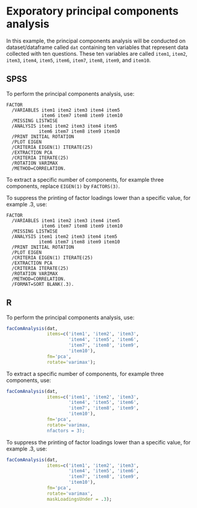 # Exporatory principal components analysis

In this example, the principal components analysis will be conducted on dataset/dataframe called `dat` containing ten variables that represent data collected with ten questions. These ten variables are called `item1`, `item2`, `item3`, `item4`, `item5`, `item6`, `item7`, `item8`, `item9`, and `item10`.

## SPSS

To perform the principal components analysis, use:

```
FACTOR
  /VARIABLES item1 item2 item3 item4 item5
             item6 item7 item8 item9 item10
  /MISSING LISTWISE 
  /ANALYSIS item1 item2 item3 item4 item5
            item6 item7 item8 item9 item10
  /PRINT INITIAL ROTATION
  /PLOT EIGEN
  /CRITERIA EIGEN(1) ITERATE(25)
  /EXTRACTION PCA
  /CRITERIA ITERATE(25)
  /ROTATION VARIMAX
  /METHOD=CORRELATION.
```

To extract a specific number of components, for example three components, replace `EIGEN(1)` by `FACTORS(3)`.

To suppress the printing of factor loadings lower than a specific value, for example .3, use:

```
FACTOR
  /VARIABLES item1 item2 item3 item4 item5
             item6 item7 item8 item9 item10
  /MISSING LISTWISE 
  /ANALYSIS item1 item2 item3 item4 item5
            item6 item7 item8 item9 item10
  /PRINT INITIAL ROTATION
  /PLOT EIGEN
  /CRITERIA EIGEN(1) ITERATE(25)
  /EXTRACTION PCA
  /CRITERIA ITERATE(25)
  /ROTATION VARIMAX
  /METHOD=CORRELATION.
  /FORMAT=SORT BLANK(.3).
```

## R

To perform the principal components analysis, use:

```r
facComAnalysis(dat,
               items=c('item1', 'item2', 'item3',
                       'item4', 'item5', 'item6',
                       'item7', 'item8', 'item9',
                       'item10'),
               fm='pca',
               rotate='varimax');
```

To extract a specific number of components, for example three components, use:

```r
facComAnalysis(dat,
               items=c('item1', 'item2', 'item3',
                       'item4', 'item5', 'item6',
                       'item7', 'item8', 'item9',
                       'item10'),
               fm='pca',
               rotate='varimax,
               nfactors = 3);
```

To suppress the printing of factor loadings lower than a specific value, for example .3, use:

```r
facComAnalysis(dat,
               items=c('item1', 'item2', 'item3',
                       'item4', 'item5', 'item6',
                       'item7', 'item8', 'item9',
                       'item10'),
               fm='pca',
               rotate='varimax',
               maskLoadingsUnder = .3);
```
